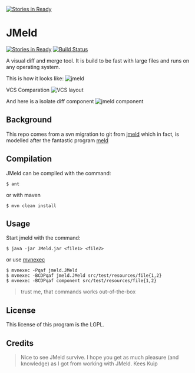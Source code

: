 [![Stories in Ready](https://badge.waffle.io/albfan/jmeld.png?label=ready&title=Ready)](https://waffle.io/albfan/jmeld)
# JMeld
[![Stories in Ready](https://badge.waffle.io/albfan/jmeld.png?label=ready&title=Ready)](https://waffle.io/albfan/jmeld)
[![Build Status](https://travis-ci.org/albfan/jmeld.svg?branch=master)](https://travis-ci.org/albfan/jmeld)

A visual diff and merge tool. It is build to be fast with large files and runs on any operating system.

This is how it looks like:
![jmeld](res/jmeld.png)

VCS Comparation
![VCS layout](res/jmeld-vcsdiff.png)

And here is a isolate diff component
![jmeld component](res/jmeld-component.png)

## Background

This repo comes from a svn migration to git from [jmeld](http://keeskuip.home.xs4all.nl/jmeld/) which in fact, is modelled after the fantastic program [meld](http://meldmerge.org)

## Compilation

JMeld can be compiled with the command:

    $ ant

or with maven

    $ mvn clean install

## Usage

Start jmeld with the command:

    $ java -jar JMeld.jar <file1> <file2>

or use [mvnexec](https://github.com/albfan/mvnexec)

    $ mvnexec -Pqaf jmeld.JMeld
    $ mvnexec -BCDPqaf jmeld.JMeld src/test/resources/file{1,2}
    $ mvnexec -BCDPqaf component src/test/resources/file{1,2} 

> trust me, that commands works out-of-the-box

## License

This license of this program is the LGPL.

## Credits

> Nice to see JMeld survive. I hope you get as much pleasure (and knowledge) as I got from working with JMeld.
> Kees Kuip
